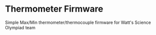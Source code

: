 # Thermometer Firmware

Simple Max/Min thermometer/thermocouple firmware for Watt's Science Olympiad team

